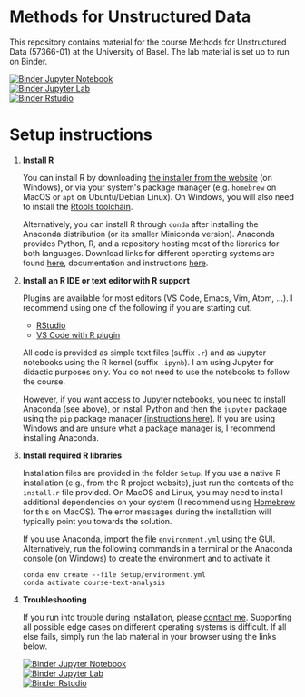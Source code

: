 # Methods for Unstructured Data

This repository contains material for the course Methods for Unstructured Data
(57366-01) at the University of Basel. The lab material is set up to run on Binder.

[![Binder](https://mybinder.org/badge_logo.svg) Jupyter Notebook](https://mybinder.org/v2/gh/hliebert/course-unstructured-data/master?urlpath=tree)  
[![Binder](https://mybinder.org/badge_logo.svg) Jupyter Lab](https://mybinder.org/v2/gh/hliebert/course-unstructured-data/master?urlpath=lab)  
[![Binder](https://mybinder.org/badge_logo.svg) Rstudio](https://mybinder.org/v2/gh/hliebert/course-unstructured-data/master?urlpath=rstudio)  


# Setup instructions

1. **Install R** 

   You can install R by downloading [the installer from the
   website](https://cran.r-project.org/) (on Windows), or via your system's
   package manager (e.g. `homebrew` on MacOS or `apt` on Ubuntu/Debian Linux).
   On Windows, you will also need to install the [Rtools
   toolchain](https://cran.r-project.org/bin/windows/Rtools/rtools40.html).
   
   Alternatively, you can install R through `conda` after installing the
   Anaconda distribution (or its smaller Miniconda version). Anaconda provides
   Python, R, and a repository hosting most of the libraries for both languages.
   Download links for different operating systems are found
   [here](https://www.anaconda.com/products/individual#Downloads), documentation
   and instructions [here](https://conda.io/projects/conda/en/latest/).

2. **Install an R IDE or text editor with R support** 

   Plugins are available for most editors (VS Code, Emacs, Vim, Atom, ...).
   I recommend using one of the following if you are starting out. 
      - [RStudio](https://www.rstudio.com/products/rstudio/)
      - [VS Code with R plugin](https://code.visualstudio.com/)

   All code is provided as simple text files (suffix `.r`) and as Jupyter
   notebooks using the R kernel (suffix `.ipynb`). I am using Jupyter for
   didactic purposes only. You do not need to use the notebooks to follow the
   course. 
   
   However, if you want access to Jupyter notebooks, you need to install
   Anaconda (see above), or install Python and then the `jupyter` package using
   the `pip` package manager [(instructions here)](https://jupyter.org/install).
   If you are using Windows and are unsure what a package manager is, I
   recommend installing Anaconda. 
 
3. **Install required R libraries** 

   Installation files are provided in the folder `Setup`. If you use a native R
   installation (e.g., from the R project website), just run the contents of the
   `install.r` file provided. On MacOS and Linux, you may need to install
   additional dependencies on your system (I recommend using
   [Homebrew](https://brew.sh/) for this on MacOS). The error messages during
   the installation will typically point you towards the solution.
   
   If you use Anaconda, import the file `environment.yml` using the GUI.
   Alternatively, run the following commands in a terminal or the Anaconda
   console (on Windows) to create the environment and to activate it.

   ```
   conda env create --file Setup/environment.yml 
   conda activate course-text-analysis
   ```

4. **Troubleshooting** 
   
   If you run into trouble during installation, please [contact
   me](mailto:helge.liebert@econ.uzh.ch). Supporting all possible edge cases on
   different operating systems is difficult. If all else fails, simply run the
   lab material in your browser using the links below.

    [![Binder](https://mybinder.org/badge_logo.svg) Jupyter Notebook](https://mybinder.org/v2/gh/hliebert/course-unstructured-data/master?urlpath=tree)  
    [![Binder](https://mybinder.org/badge_logo.svg) Jupyter Lab](https://mybinder.org/v2/gh/hliebert/course-unstructured-data/master?urlpath=lab)  
    [![Binder](https://mybinder.org/badge_logo.svg) Rstudio](https://mybinder.org/v2/gh/hliebert/course-unstructured-data/master?urlpath=rstudio)  
